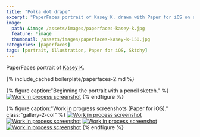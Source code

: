 ```yaml
---
title: "Polka dot drape"
excerpt: "PaperFaces portrait of Kasey K. drawn with Paper for iOS on an iPad."
image: 
  path: &image /assets/images/paperfaces-kasey-k.jpg 
  feature: *image
  thumbnail: /assets/images/paperfaces-kasey-k-150.jpg
categories: [paperfaces]
tags: [portrait, illustration, Paper for iOS, Sktchy]
---
```


PaperFaces portrait of [Kasey K](https://sktchy.com/mKWI5D).

{% include_cached boilerplate/paperfaces-2.md %}

{% figure caption:"Beginning the portrait with a pencil sketch." %}
[![Work in process screenshot](/assets/images/paperfaces-kasey-k-process-1-750.jpg)](/assets/images/paperfaces-kasey-k-process-1-lg.jpg)
{% endfigure %}

{% figure caption:"Work in progress screenshots (Paper for iOS)." class:"gallery-2-col" %}
[![Work in process screenshot](/assets/images/paperfaces-kasey-k-process-2-600.jpg)](/assets/images/paperfaces-kasey-k-process-2-lg.jpg)
[![Work in process screenshot](/assets/images/paperfaces-kasey-k-process-3-600.jpg)](/assets/images/paperfaces-kasey-k-process-3-lg.jpg)
[![Work in process screenshot](/assets/images/paperfaces-kasey-k-process-4-600.jpg)](/assets/images/paperfaces-kasey-k-process-4-lg.jpg)
[![Work in process screenshot](/assets/images/paperfaces-kasey-k-process-5-600.jpg)](/assets/images/paperfaces-kasey-k-process-5-lg.jpg)
{% endfigure %}
